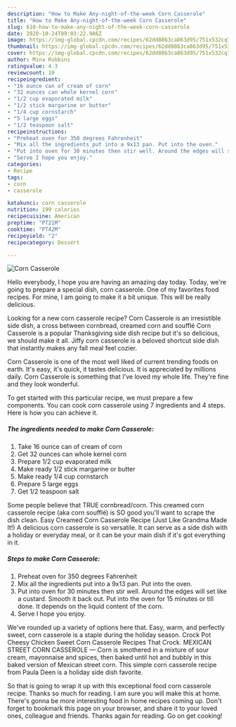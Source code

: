 ```yaml
---
description: "How to Make Any-night-of-the-week Corn Casserole"
title: "How to Make Any-night-of-the-week Corn Casserole"
slug: 610-how-to-make-any-night-of-the-week-corn-casserole
date: 2020-10-24T09:03:22.986Z
image: https://img-global.cpcdn.com/recipes/62dd8863ca863d95/751x532cq70/corn-casserole-recipe-main-photo.jpg
thumbnail: https://img-global.cpcdn.com/recipes/62dd8863ca863d95/751x532cq70/corn-casserole-recipe-main-photo.jpg
cover: https://img-global.cpcdn.com/recipes/62dd8863ca863d95/751x532cq70/corn-casserole-recipe-main-photo.jpg
author: Mina Robbins
ratingvalue: 4.3
reviewcount: 10
recipeingredient:
- "16 ounce can of cream of corn"
- "32 ounces can whole kernel corn"
- "1/2 cup evaporated milk"
- "1/2 stick margarine or butter"
- "1/4 cup cornstarch"
- "5 large eggs"
- "1/2 teaspoon salt"
recipeinstructions:
- "Preheat oven for 350 degrees Fahrenheit"
- "Mix all the ingredients put into a 9x13 pan. Put into the oven."
- "Put into oven for 30 minutes then stir well. Around the edges will set like a custard. Smooth it back out. Put into the oven for 15 minutes or till done. It depends on the liquid content of the corn."
- "Serve I hope you enjoy."
categories:
- Recipe
tags:
- corn
- casserole

katakunci: corn casserole 
nutrition: 199 calories
recipecuisine: American
preptime: "PT21M"
cooktime: "PT42M"
recipeyield: "2"
recipecategory: Dessert

---
```



![Corn Casserole](https://img-global.cpcdn.com/recipes/62dd8863ca863d95/751x532cq70/corn-casserole-recipe-main-photo.jpg)

Hello everybody, I hope you are having an amazing day today. Today, we're going to prepare a special dish, corn casserole. One of my favorites food recipes. For mine, I am going to make it a bit unique. This will be really delicious.

Looking for a new corn casserole recipe? Corn Casserole is an irresistible side dish, a cross between cornbread, creamed corn and soufflé Corn Casserole is a popular Thanksgiving side dish recipe but it&#39;s so delicious, we should make it all. Jiffy corn casserole is a beloved shortcut side dish that instantly makes any fall meal feel cozier.

Corn Casserole is one of the most well liked of current trending foods on earth. It's easy, it's quick, it tastes delicious. It is appreciated by millions daily. Corn Casserole is something that I've loved my whole life. They're fine and they look wonderful.


To get started with this particular recipe, we must prepare a few components. You can cook corn casserole using 7 ingredients and 4 steps. Here is how you can achieve it.

<!--inarticleads1-->

##### The ingredients needed to make Corn Casserole:

1. Take 16 ounce can of cream of corn
1. Get 32 ounces can whole kernel corn
1. Prepare 1/2 cup evaporated milk
1. Make ready 1/2 stick margarine or butter
1. Make ready 1/4 cup cornstarch
1. Prepare 5 large eggs
1. Get 1/2 teaspoon salt


Some people believe that TRUE cornbread/corn. This creamed corn casserole recipe (aka corn soufflé) is SO good you&#39;ll want to scrape the dish clean. Easy Creamed Corn Casserole Recipe (Just Like Grandma Made It!) A delicious corn casserole is so versatile. It can serve as a side dish with a holiday or everyday meal, or it can be your main dish if it&#39;s got everything in it. 

<!--inarticleads2-->

##### Steps to make Corn Casserole:

1. Preheat oven for 350 degrees Fahrenheit
1. Mix all the ingredients put into a 9x13 pan. Put into the oven.
1. Put into oven for 30 minutes then stir well. Around the edges will set like a custard. Smooth it back out. Put into the oven for 15 minutes or till done. It depends on the liquid content of the corn.
1. Serve I hope you enjoy.


We&#39;ve rounded up a variety of options here that. Easy, warm, and perfectly sweet, corn casserole is a staple during the holiday season. Crock Pot Cheesy Chicken Sweet Corn Casserole Recipes That Crock. MEXICAN STREET CORN CASSEROLE — Corn is smothered in a mixture of sour cream, mayonnaise and spices, then baked until hot and bubbly in this baked version of Mexican street corn. This simple corn casserole recipe from Paula Deen is a holiday side dish favorite. 

So that is going to wrap it up with this exceptional food corn casserole recipe. Thanks so much for reading. I am sure you will make this at home. There's gonna be more interesting food in home recipes coming up. Don't forget to bookmark this page on your browser, and share it to your loved ones, colleague and friends. Thanks again for reading. Go on get cooking!

